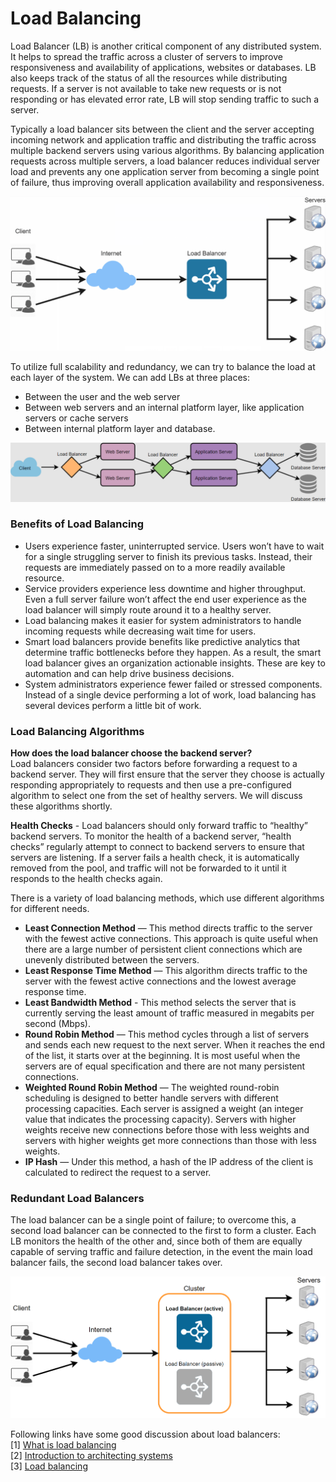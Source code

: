 # Load Balancing

Load Balancer (LB) is another critical component of any distributed system. It helps to spread the traffic across a cluster of servers to improve responsiveness and availability of applications, websites or databases. LB also keeps track of the status of all the resources while distributing requests. If a server is not available to take new requests or is not responding or has elevated error rate, LB will stop sending traffic to such a server.

Typically a load balancer sits between the client and the server accepting incoming network and application traffic and distributing the traffic across multiple backend servers using various algorithms. By balancing application requests across multiple servers, a load balancer reduces individual server load and prevents any one application server from becoming a single point of failure, thus improving overall application availability and responsiveness.

![](<../../.gitbook/assets/image (25).png>)

To utilize full scalability and redundancy, we can try to balance the load at each layer of the system. We can add LBs at three places:

* Between the user and the web server
* Between web servers and an internal platform layer, like application servers or cache servers
* Between internal platform layer and database.

![](<../../.gitbook/assets/image (21).png>)

### Benefits of Load Balancing <a href="#benefits-of-load-balancing" id="benefits-of-load-balancing"></a>

* Users experience faster, uninterrupted service. Users won’t have to wait for a single struggling server to finish its previous tasks. Instead, their requests are immediately passed on to a more readily available resource.
* Service providers experience less downtime and higher throughput. Even a full server failure won’t affect the end user experience as the load balancer will simply route around it to a healthy server.
* Load balancing makes it easier for system administrators to handle incoming requests while decreasing wait time for users.
* Smart load balancers provide benefits like predictive analytics that determine traffic bottlenecks before they happen. As a result, the smart load balancer gives an organization actionable insights. These are key to automation and can help drive business decisions.
* System administrators experience fewer failed or stressed components. Instead of a single device performing a lot of work, load balancing has several devices perform a little bit of work.



### Load Balancing Algorithms <a href="#load-balancing-algorithms" id="load-balancing-algorithms"></a>

**How does the load balancer choose the backend server?**\
Load balancers consider two factors before forwarding a request to a backend server. They will first ensure that the server they choose is actually responding appropriately to requests and then use a pre-configured algorithm to select one from the set of healthy servers. We will discuss these algorithms shortly.

**Health Checks** - Load balancers should only forward traffic to “healthy” backend servers. To monitor the health of a backend server, “health checks” regularly attempt to connect to backend servers to ensure that servers are listening. If a server fails a health check, it is automatically removed from the pool, and traffic will not be forwarded to it until it responds to the health checks again.

There is a variety of load balancing methods, which use different algorithms for different needs.

* **Least Connection Method** — This method directs traffic to the server with the fewest active connections. This approach is quite useful when there are a large number of persistent client connections which are unevenly distributed between the servers.
* **Least Response Time Method** — This algorithm directs traffic to the server with the fewest active connections and the lowest average response time.
* **Least Bandwidth Method** - This method selects the server that is currently serving the least amount of traffic measured in megabits per second (Mbps).
* **Round Robin Method** — This method cycles through a list of servers and sends each new request to the next server. When it reaches the end of the list, it starts over at the beginning. It is most useful when the servers are of equal specification and there are not many persistent connections.
* **Weighted Round Robin Method** — The weighted round-robin scheduling is designed to better handle servers with different processing capacities. Each server is assigned a weight (an integer value that indicates the processing capacity). Servers with higher weights receive new connections before those with less weights and servers with higher weights get more connections than those with less weights.
* **IP Hash** — Under this method, a hash of the IP address of the client is calculated to redirect the request to a server.

### Redundant Load Balancers <a href="#redundant-load-balancers" id="redundant-load-balancers"></a>

The load balancer can be a single point of failure; to overcome this, a second load balancer can be connected to the first to form a cluster. Each LB monitors the health of the other and, since both of them are equally capable of serving traffic and failure detection, in the event the main load balancer fails, the second load balancer takes over.

![](<../../.gitbook/assets/image (24) (1).png>)

Following links have some good discussion about load balancers:\
\[1] [What is load balancing](https://avinetworks.com/what-is-load-balancing/)\
\[2] [Introduction to architecting systems](https://lethain.com/introduction-to-architecting-systems-for-scale/)\
\[3] [Load balancing](https://en.wikipedia.org/wiki/Load\_balancing\_\(computing\))

